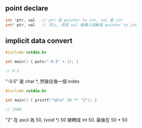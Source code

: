 ## point declare

```c
int *ptr, val   // ptr 是 pointer to int, val 是 int
int* ptr, val   // 同上, 但是 val 會讓人誤解成 pointer to int
```


## implicit data convert

```c
#include <stdio.h>

int main() { puts("-0.5" + 1); }

// 0.5
```

"-0.5" 是 char *, 然後往後一個 index


```c
#include <stdio.h>

int main() { printf("%d\n" 50 ** "2"); }

// 2500
```

"2" 在 ascii 為 50, (void *)  50 被轉成 int 50. 最後在 50 * 50
